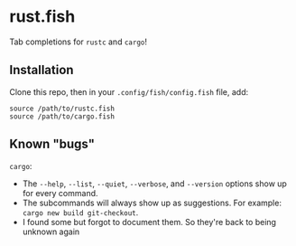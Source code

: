 rust.fish
=========

Tab completions for `rustc` and `cargo`!

Installation
------------

Clone this repo, then in your `.config/fish/config.fish` file, add:

```
source /path/to/rustc.fish
source /path/to/cargo.fish
```

Known "bugs"
------------

`cargo`:

  * The `--help`, `--list`, `--quiet`, `--verbose`, and `--version` options
    show up for every command.
  * The subcommands will always show up as suggestions. For example:
    `cargo new build git-checkout`.
  * I found some but forgot to document them. So they're back to being unknown
    again
